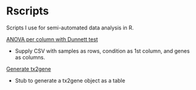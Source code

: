 # Rscripts

Scripts I use for semi-automated data analysis in R.

[ANOVA per column with Dunnett test](anova_dunnett.R) 
- Supply CSV with samples as rows, condition as 1st column, and genes as columns.

[Generate tx2gene](tx2gene.R) 
- Stub to generate a tx2gene object as a table
